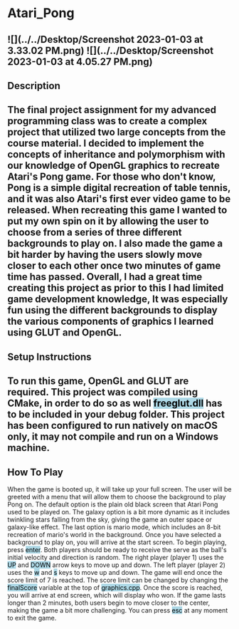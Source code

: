 # Atari_Pong

![](../../Desktop/Screenshot 2023-01-03 at 3.33.02 PM.png)
![](../../Desktop/Screenshot 2023-01-03 at 4.05.27 PM.png)
---
## Description
The final project assignment for my advanced programming class was to create a complex
project that utilized two large concepts from the course material. I decided to implement
the concepts of inheritance and polymorphism with our knowledge of OpenGL graphics to recreate
Atari's Pong game. For those who don't know, Pong is a simple digital recreation of table tennis, 
and it was also Atari's first ever video game to be released. When recreating this game
I wanted to put my own spin on it by allowing the user to choose from a series of three different
backgrounds to play on. I also made the game a bit harder by having the users slowly move closer
to each other once two minutes of game time has passed. Overall, I had a great time creating this project
as prior to this I had limited game development knowledge, It was especially fun using the different backgrounds to
display the various components of graphics I learned using GLUT and OpenGL.
---
## Setup Instructions
To run this game, OpenGL and GLUT are required. This project was compiled using 
CMake, in order to do so as well <mark style="background-color: #ADD8E6">freeglut.dll</mark> 
has to be included in your debug folder. This project has been configured to run natively
on macOS only, it may not compile and run on a Windows machine.
---
## How To Play
When the game is booted up, it will take up your full screen. The user will be greeted with 
a menu that will allow them to choose the background to play Pong on. The default option is
the plain old black screen that Atari Pong used to be played on. The galaxy option is a bit more dynamic
as it includes twinkling stars falling from the sky, giving the game an outer space or galaxy-like effect.
The last option is mario mode, which includes an 8-bit recreation of mario's world in the background. Once
you have selected a background to play on, you will arrive at the start screen. To begin playing, 
press <mark style="background-color: #ADD8E6">enter</mark>. Both players should be ready to receive the 
serve as the ball's initial velocity and direction is random. The right player (player 1) uses the
<mark style="background-color: #ADD8E6">UP</mark> and <mark style="background-color: #ADD8E6">DOWN</mark>
arrow keys to move up and down. The left player (player 2) uses the <mark style="background-color: #ADD8E6">w</mark>
and <mark style="background-color: #ADD8E6">s</mark> keys to move up and down. The game will end once the score 
limit of 7 is reached. The score limit can be changed by changing the <mark style="background-color: #ADD8E6">finalScore</mark>
variable at the top of <mark style="background-color: #ADD8E6">graphics.cpp</mark>. Once the score is reached, you will arrive at 
end screen, which will display who won. If the game lasts longer than 2 minutes, both users begin to move closer to the center,
making the game a bit more challenging. You can press <mark style="background-color: #ADD8E6">esc</mark> at any moment to exit 
the game.